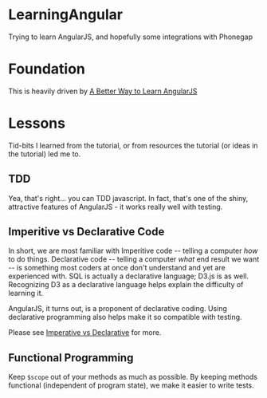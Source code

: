 LearningAngular
===============

Trying to learn AngularJS, and hopefully some integrations with Phonegap

# Foundation
This is heavily driven by [A Better Way to Learn AngularJS](http://www.thinkster.io/pick/GtaQ0oMGIl/)

# Lessons
Tid-bits I learned from the tutorial, or from resources the tutorial (or ideas in the tutorial) led me to.

## TDD
Yea, that's right... you can TDD javascript. In fact, that's one of the shiny, attractive features of AngularJS - it works really well with testing.

## Imperitive vs Declarative Code
In short, we are most familiar with Imperitive code -- telling a computer _how_ to do things. Declarative code -- telling a computer _what_ end result we want -- is something most coders at once don't understand and yet are experienced with. SQL is actually a declarative language; D3.js is as well. Recognizing D3 as a declarative language helps explain the difficulty of learning it.

AngularJS, it turns out, is a proponent of declarative coding. Using declarative programming also helps make it so compatible with testing.

Please see [Imperative vs Declarative](http://latentflip.com/imperative-vs-declarative/) for more.

## Functional Programming
Keep `$scope` out of your methods as much as possible. By keeping methods functional (independent of program state), we make it easier to write tests.


